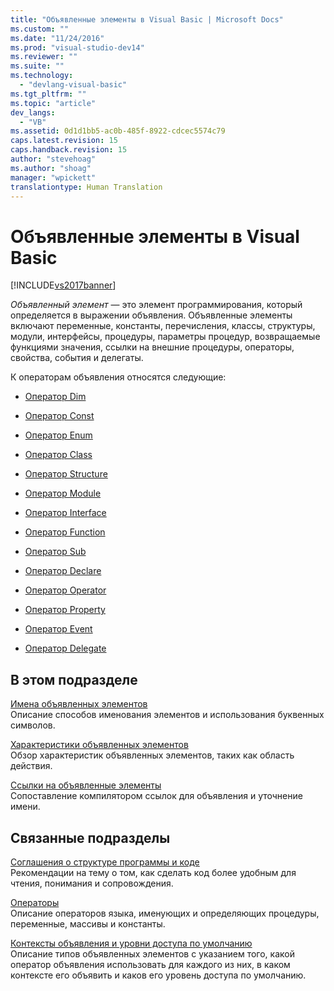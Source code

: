 ```yaml
---
title: "Объявленные элементы в Visual Basic | Microsoft Docs"
ms.custom: ""
ms.date: "11/24/2016"
ms.prod: "visual-studio-dev14"
ms.reviewer: ""
ms.suite: ""
ms.technology: 
  - "devlang-visual-basic"
ms.tgt_pltfrm: ""
ms.topic: "article"
dev_langs: 
  - "VB"
ms.assetid: 0d1d1bb5-ac0b-485f-8922-cdcec5574c79
caps.latest.revision: 15
caps.handback.revision: 15
author: "stevehoag"
ms.author: "shoag"
manager: "wpickett"
translationtype: Human Translation
---
```

# Объявленные элементы в Visual Basic
[!INCLUDE[vs2017banner](../../../../csharp/includes/vs2017banner.md)]

*Объявленный элемент* — это элемент программирования, который определяется в выражении объявления.  Объявленные элементы включают переменные, константы, перечисления, классы, структуры, модули, интерфейсы, процедуры, параметры процедур, возвращаемые функциями значения, ссылки на внешние процедуры, операторы, свойства, события и делегаты.  
  
 К операторам объявления относятся следующие:  
  
-   [Оператор Dim](../../../../visual-basic/language-reference/statements/dim-statement.md)  
  
-   [Оператор Const](../../../../visual-basic/language-reference/statements/const-statement.md)  
  
-   [Оператор Enum](../../../../visual-basic/language-reference/statements/enum-statement.md)  
  
-   [Оператор Class](../../../../visual-basic/language-reference/statements/class-statement.md)  
  
-   [Оператор Structure](../../../../visual-basic/language-reference/statements/structure-statement.md)  
  
-   [Оператор Module](../../../../visual-basic/language-reference/statements/module-statement.md)  
  
-   [Оператор Interface](../../../../visual-basic/language-reference/statements/interface-statement.md)  
  
-   [Оператор Function](../../../../visual-basic/language-reference/statements/function-statement.md)  
  
-   [Оператор Sub](../../../../visual-basic/language-reference/statements/sub-statement.md)  
  
-   [Оператор Declare](../../../../visual-basic/language-reference/statements/declare-statement.md)  
  
-   [Оператор Operator](../../../../visual-basic/language-reference/statements/operator-statement.md)  
  
-   [Оператор Property](../../../../visual-basic/language-reference/statements/property-statement.md)  
  
-   [Оператор Event](../../../../visual-basic/language-reference/statements/event-statement.md)  
  
-   [Оператор Delegate](../../../../visual-basic/language-reference/statements/delegate-statement.md)  
  
## В этом подразделе  
 [Имена объявленных элементов](../../../../visual-basic/programming-guide/language-features/declared-elements/declared-element-names.md)  
 Описание способов именования элементов и использования буквенных символов.  
  
 [Характеристики объявленных элементов](../../../../visual-basic/programming-guide/language-features/declared-elements/declared-element-characteristics.md)  
 Обзор характеристик объявленных элементов, таких как область действия.  
  
 [Ссылки на объявленные элементы](../../../../visual-basic/programming-guide/language-features/declared-elements/references-to-declared-elements.md)  
 Сопоставление компилятором ссылок для объявления и уточнение имени.  
  
## Связанные подразделы  
 [Соглашения о структуре программы и коде](../../../../visual-basic/programming-guide/program-structure/program-structure-and-code-conventions.md)  
 Рекомендации на тему о том, как сделать код более удобным для чтения, понимания и сопровождения.  
  
 [Операторы](../../../../visual-basic/language-reference/statements/index.md)  
 Описание операторов языка, именующих и определяющих процедуры, переменные, массивы и константы.  
  
 [Контексты объявления и уровни доступа по умолчанию](../../../../visual-basic/language-reference/statements/declaration-contexts-and-default-access-levels.md)  
 Описание типов объявленных элементов с указанием того, какой оператор объявления использовать для каждого из них, в каком контексте его объявить и каков его уровень доступа по умолчанию.